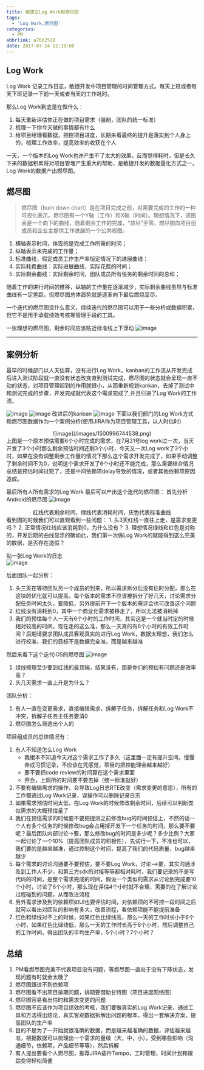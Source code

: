 ```yaml
---
title: 敏捷之Log Work和燃尽图
tags:
  - 'Log Work,燃尽图'
categories:
  - PM
abbrlink: a76b2518
date: 2017-07-24 12:19:08
---
```


## Log Work 
Log Work 记录工作日志，敏捷开发中项目管理的时间管理方式。每天上班或者每天下班记录一下前一天或者当天的工作耗时。

那么Log Work到底是在做什么：
1. 每天重新评估你正在做的项目需求（强制，团队的统一标准）
2. 梳理一下你今天做的事情都有什么
3. 给项目经理看数据，把控项目进度，长期来看最终的提升是落实到个人身上的，梳理工作效率，提高效率的收获在个人  

一天，一个版本的Log Work也许产生不了太大的效果，反而觉得耗时，但是长久下来的数据积累将对项目管理产生重大的帮助，是敏捷开发的数据量化方式之一。  Log Work的数据产出燃尽图。
## 燃尽图
>燃尽图（burn down chart）是在项目完成之前，对需要完成的工作的一种可视化表示。燃尽图有一个Y轴（工作）和X轴（时间）。理想情况下，该图表是一个向下的曲线，随着剩余工作的完成，“烧尽”至零。燃尽图向项目组成员和企业主提供工作进展的一个公共视图。  
>
>
>

1. 横轴表示时间，体现的是完成工作所需的时间；
2. 纵轴表示未完成的工作量；
3. 标准曲线，假定成员工作生产率恒定情况下的进展曲线；
4. 实际耗费曲线：实际进展曲线，实际花费的时间；
5. 实际剩余曲线：实际剩余时间，团队成员所有任务的剩余时间的总和；
    
随着工作的进行时间的推移，纵轴的工作量在逐渐减少，实际剩余曲线虽然与标准曲线有一定差距，但燃尽图总体趋势就是逐渐向下最后燃烧至尽。

一个迭代的燃尽图没什么意义，持续迭代的燃尽图可以用于一些分析或数据积累，但它不是用于承载绩效考核等管理手段的工具。

一张理想的燃尽图，剩余时间应该贴近标准线上下浮动
![image](/images/1500987658768.jpg)


***

## 案例分析  
最早的时候部门以人天估算，没有进行Log Work，kanban的工作流从开发完成后进入测试阶段就一直没有状态改变直到测试完成，燃尽图的状态就会呈现一直不动的状态，对项目管理起到的作用就很小，从而重新规划kankan，去掉了测试中和测试完成的步骤，开发完成就代表这个需求完成了,并且引进了Log Work的工作流。

![image](/images/1501028844618.png)
![image](/images/1501028861756.png)
改进后的kanban
![image](/images/1501029011058.png)
下面以我们部门的Log Work方式和燃尽图数据作为一个案例分析(使用JIRA作为项目管理工具，以人时估时)
<div align=center>
     ![image](/images/1500996744538.png)
</div>              
上图是一个原本预估需要6个小时完成的需求，在7月21号log work过一次，当天开发了3个小时那么剩余预估时间还剩3个小时，今天又一次Log work了3个小时，如果在没有调整剩余工作量的情况下那么这个需求开发完成了，如果手动调整了剩余时间不为0，说明这个需求开发了6个小时还不能完成，那么需要结合情况总结是预估时间过短了，还是中间依赖项delay导致的情况，或者其他依赖项原因造成。

最后所有人所有需求的Log  Work 最后可以产出这个迭代的燃尽图：
首先分析Android的燃尽图
![image](/images/1500996894578.png)
<div align=center>红线代表剩余时间，绿线代表消耗时间，灰色代表标准曲线</div>
看到图的时候我们可以直观看到一些问题：
1. 头3天红线一直往上走，是需求变更吗？
2. 正常情况红线应该消耗到0，为什么没有？
3. 理想情况绿线和红色是对称的，开发后期的曲线显示的确如此，我们第一次做Log Work的就能得到这么完美的数据，是否存在造假？  

贴一张Log Work的日志  
![image](/images/1500999179826.png)


后面团队一起分析：
1. 头三天在等待团队另一个成员的到来，所以需求拆分后没有估时分配，那么在这块的优化就可以提高，每个版本的需求不应该被拆分了好几天，讨论需求分配任务时间太久，要降低，另外提前开下一个版本的需评会也可改善这个问题
2. 红线没有消耗到0，其中一个商业化需求被移走了，所以无法被消耗掉
3. 我们的预估每个人一天有6个小时的工作时间，其实这是一个就当时定的时候相对较高的时间，现在走的这么准，那么一天真的有6个小时的有效工作时间？后期请要求团队成员客观真实的进行Log Work，数据太理想，我们怎么进行校准，我们的目标不是数据完全准，而是越来越准


然后来看下这个迭代iOS的燃尽图
![image](/images/1500997075536.png)
1. 绿线按理至少要到红线的最顶端，结果没有，那是你们的预估有问题还是效率高？
2. 头几天需求一直上升是为什么？

团队分析：
1. 有人一直在变更需求，直接编辑需求，拆解子任务，拆解任务和Log Work不冲突，拆解子任务主任务要清0
2. 燃尽图怎么筛选出个人的

项目组成员的总体情况有：
1. 有人不知道怎么Log Work
   * 我根本不知道今天对这个需求工作了多久（这里面一定有提升空间，慢慢养成习惯记录，不应该在凭感觉，项目的把控能理会越来越好）
   * 要不要把code review的时间算在这个需求里面
   * 开会，上厕所的时间要不要去掉（统一标准就好）
2. 不要有编辑需求的操作，会导致Log日志RTE改变（需求变更的意思），所有的工作都通过Log Work记录，误操作可以删除记录日志
3. 如果需求预估时间太低，在Log Work的时候修改剩余时间，后续可以判断类似需求的大概预估量了
4. 我们在预估需求的时候要不要把提测之前修改bug的时间预估上，不然的话一个人有多个任务的时候修改bug会占用掉开发下一个任务的时间，那么要不要呢？最后团队内部讨论->要，那么修改bug的时间是多少呢？多少比例？大家一起讨论了一个10%（提高团队成员的积极性），先试行一下，不准也可以，我们要的是越来越准，通过控制这个时间，提高了我们的代码质量，bug越来越少
5. 每个需求的讨论沟通要不要预估，要不要Log Work，讨论—>要，其实沟通涉及到工作人不少，和第三方sdk的对接等等都相对耗时，我们要记录的不是写代码的时间，是整个需求完成的时间，假设一个类似的需求从讨论到完成要10个小时，讨论了6个小时，那么现在评估4个小时就不合理，需要的在了解讨论过程碰到的问题，从而改进流程
6. 另外需求涉及到的依赖项如UI也要评估时间，对依赖项的不可控一段时间之后就可以看出对团队的影响有多大，改善流程，看依赖项能不能提前准备
7. 红色和绿线对不上的时候，如果红色比绿线高，那么一天的工作时长小于6个小时，如果红色比绿线低，那么一天的工作时长高于6个小时，然后调整自己的工作时间，得出团队的平均生产率，5个小时？7个小时？

## 总结
1. PM看燃尽图完美不代表项目没有问题，等燃尽图一直处于没有下降状态，发现问题有时就会太晚了
2. 燃尽图跟进不到依赖项
3. 燃尽图看不出项目排期问题，排期要借助甘特图（项目进度网络图）
4. 燃尽图容易看出估时和需求变更的问题
5. 燃尽图不应该作为项目绩效的考核，我们要做真实的Log Work记录，通过工具和方法得出结论，真实客观数据拆解出问题的根本，得出一套解决方案，提高团队的生产率
6. 目的不是为了一开始就很准确的数据，而是越来越准确的数据，评估越来越准，根据数据可以梳理出一个需求的量级（大，中，小），受到哪些影响（沟通细节，依赖项，产品细节等等），然后拆解
7. 有人提出要看个人燃尽图，推荐JIRA插件Tempo，工时管理，时间计划和跟踪变得轻松简便



